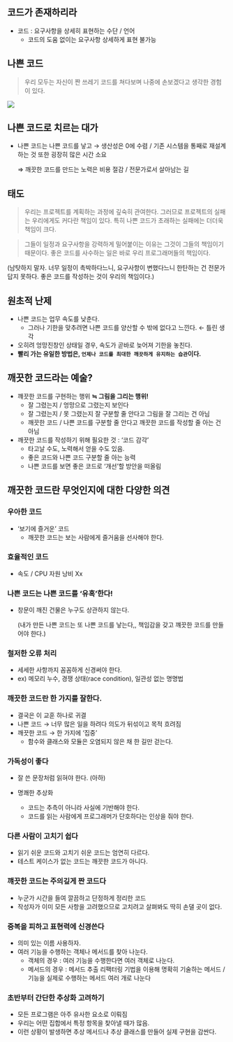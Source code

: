 ## 코드가 존재하리라

- 코드 : 요구사항을 상세히 표현하는 수단 / 언어
    - 코드의 도움 없이는 요구사항 상세하게 표현 불가능

## 나쁜 코드

> 우리 모두는 자신이 짠 쓰레기 코드를 쳐다보며 나중에 손보겠다고 생각한 경험이 있다.

![](https://d2u3dcdbebyaiu.cloudfront.net/uploads/atch_img/640/6484d183a1521bae752e2b411aff3759_res.jpeg)

## 나쁜 코드로 치르는 대가

- 나쁜 코드는 나쁜 코드를 낳고 → 생산성은 0에 수렴 / 기존 시스템을 통째로 재설계하는 것 또한 굉장히 많은 시간 소요
    
    ⇒ 깨끗한 코드를 만드는 노력은 비용 절감 / 전문가로서 살아남는 길
    

## 태도

> 우리는 프로젝트를 계획하는 과정에 깊숙히 관여한다. 그러므로 프로젝트의 실패는 우리에게도 커다란 책임이 있다. 특히 나쁜 코드가 초래하는 실패에는 더더욱 책임이 크다.
> 

> 그들이 일정과 요구사항을 강력하게 밀어붙이는 이유는 그것이 그들의 책임이기 때문이다. 좋은 코드를 사수하는 일은 바로 우리 프로그래머들의 책임이다.
> 
(남탓하지 말자. 너무 일정이 촉박하다느니, 요구사항이 변했다느니 한탄하는 건 전문가 답지 못하다. 좋은 코드를 작성하는 것이 우리의 책임이다.)

## 원초적 난제

- 나쁜 코드는 업무 속도를 낮춘다.
    - 그러나 기한을 맞추려면 나쁜 코드를 양산할 수 밖에 없다고 느낀다. ← 틀린 생각
- 오히려 엉망진창인 상태일 경우, 속도가 곧바로 늦어져 기한을 놓친다.
- **빨리 가는 유일한 방법은, `언제나 코드를 최대한 깨끗하게 유지하는 습관`이다.**


## 깨끗한 코드라는 예술?

- 꺠끗한 코드를 구현하는 행위 **≒ 그림을 그리는 행위!**
    - 잘 그렸는지 / 엉망으로 그렸는지 보인다
    - 잘 그렸는지 / 못 그렸는지 잘 구분할 줄 안다고 그림을 잘 그리는 건 아님
    - 깨끗한 코드 / 나쁜 코드를 구분할 줄 안다고 깨끗한 코드를 작성할 줄 아는 건 아님
- 깨끗한 코드를 작성하기 위해 필요한 것 : ‘코드 감각’
    - 타고날 수도, 노력해서 얻을 수도 있음.
    - 좋은 코드와 나쁜 코드 구분할 줄 아는 능력
    - 나쁜 코드를 보면 좋은 코드로 ‘개선’할 방안을 떠올림

## 깨끗한 코드란 무엇인지에 대한 다양한 의견

### 우아한 코드

- ‘보기에 즐거운’ 코드
    - 깨끗한 코드는 보는 사람에게 즐거움을 선사해야 한다.

### 효율적인 코드

- 속도  / CPU 자원 낭비 Xx

### 나쁜 코드는 나쁜 코드를 ‘유혹’한다!

- 창문이 깨진 건물은 누구도 상관하지 않는다.
    
    <aside>
    (내가 만든 나쁜 코드는 또 나쁜 코드를 낳는다,, 책임감을 갖고 꺠끗한 코드를 만들어야 한다.)
    </aside>
    

### 철저한 오류 처리

- 세세한 사항까지 꼼꼼하게 신경써야 한다.
- ex) 메모리 누수, 경쟁 상태(race condition), 일관성 없는 명명법

### 깨끗한 코드란 한 가지를 잘한다.

- 결국은 이 교훈 하나로 귀결
- 나쁜 코드 → 너무 많은 일을 하려다 의도가 뒤섞이고 목적 흐려짐
- 깨끗한 코드 → 한 가지에 ‘집중’
    - 함수와 클래스와 모듈은 오염되지 않은 채 한 길만 걷는다.

### 가독성이 좋다

- 잘 쓴 문장처럼 읽혀야 한다. (아하)
    
- 명쾌한 추상화
    - 코드는 추측이 아니라 사실에 기반해야 한다.
    - 코드를 읽는 사람에게 프로그래머가 단호하다는 인상을 줘야 한다.

### 다른 사람이 고치기 쉽다

- 읽기 쉬운 코드와 고치기 쉬운 코드는 엄연히 다르다.
- 테스트 케이스가 없는 코드는 깨끗한 코드가 아니다.

### 꺠끗한 코드는 주의깊게 짠 코드다

- 누군가 시간을 들여 깔끔하고 단정하게 정리한 코드
- 작성자가 이미 모든 사항을 고려했으므로 고치려고 살펴봐도 딱히 손댈 곳이 없다.

### 중복을 피하고 표현력에 신경쓴다

- 의미 있는 이름 사용하자.
- 여러 기능을 수행하는 객체나 메서드를 찾아 나눈다.
    - 객체의 경우 : 여러 기능을 수행한다면 여러 객체로 나눈다.
    - 메서드의 경우 : 메서드 추출 리팩터링 기법을 이용해 명확히 기술하는 메서드 / 기능을 실제로 수행하는 메서드 여러 개로 나눈다

### 초반부터 간단한 추상화 고려하기

- 모든 프로그램은 아주 유사한 요소로 이뤄짐
- 우리는 어떤 집합에서 특정 항목을 찾아낼 때가 많음.
- 이런 상황이 발생하면 추상 메서드나 추상 클래스를 만들어 실제 구현을 감싼다.
